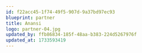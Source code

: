 ```yaml
---
id: f22acc45-1f74-49f5-907d-9a37bd97ec93
blueprint: partner
title: Anansi
logo: partner-04.jpg
updated_by: ffb86834-185f-48aa-b383-224d5267976f
updated_at: 1733593419
---
```

